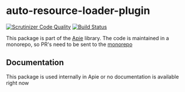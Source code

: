 # auto-resource-loader-plugin

[![Scrutinizer Code Quality](https://scrutinizer-ci.com/g/apie-lib/auto-resource-loader-plugin/badges/quality-score.png?b=main)](https://scrutinizer-ci.com/g/apie-lib/auto-resource-loader-plugin/?branch=main)
[![Build Status](https://scrutinizer-ci.com/g/apie-lib/auto-resource-loader-plugin/badges/build.png?b=main)](https://scrutinizer-ci.com/g/apie-lib/auto-resource-loader-plugin/build-status/main)

This package is part of the [Apie](https://github.com/apie-lib) library.
The code is maintained in a monorepo, so PR's need to be sent to the [monorepo](https://github.com/apie-lib/apie-lib-monorepo/pulls)

## Documentation
This package is used internally in Apie or no documentation is available right now
